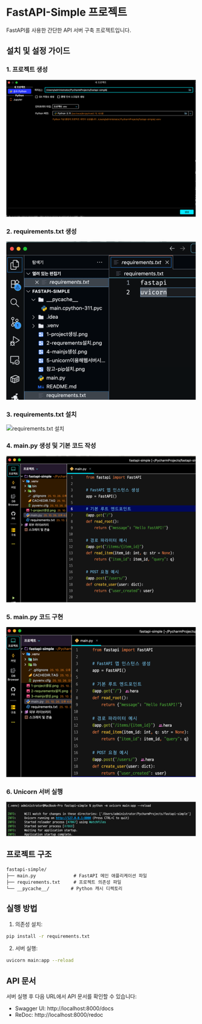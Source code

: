 # FastAPI-Simple 프로젝트

FastAPI를 사용한 간단한 API 서버 구축 프로젝트입니다.

## 설치 및 설정 가이드

### 1. 프로젝트 생성
![프로젝트 생성](1-project생성.png)

### 2. requirements.txt 생성
![requirements.txt 생성](2-requirements생성.png)

### 3. requirements.txt 설치
![requirements.txt 설치](2-requirements설치.png)

### 4. main.py 생성 및 기본 코드 작성
![main.py 초기 설정](3-mainjs생성.png)

### 5. main.py 코드 구현
![main.py 구현](4-mainjs생성.png)

### 6. Unicorn 서버 실행
![Unicorn 서버 실행](5-unicorn이용해웹서버시작.png)

## 프로젝트 구조
```
fastapi-simple/
├── main.py              # FastAPI 메인 애플리케이션 파일
├── requirements.txt     # 프로젝트 의존성 파일
└── __pycache__/        # Python 캐시 디렉토리
```

## 실행 방법

1. 의존성 설치:
```bash
pip install -r requirements.txt
```

2. 서버 실행:
```bash
uvicorn main:app --reload
```

## API 문서
서버 실행 후 다음 URL에서 API 문서를 확인할 수 있습니다:
- Swagger UI: http://localhost:8000/docs
- ReDoc: http://localhost:8000/redoc